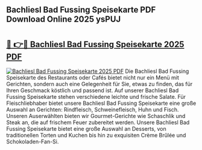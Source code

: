 ## Bachliesl Bad Fussing Speisekarte PDF Download Online 2025 ysPUJ

# <h2><a href="http://gcb9kh9.nevu.top/?p=Bachliesl+Bad+Fussing+Speisekarte">🔗 👉🔴 Bachliesl Bad Fussing Speisekarte 2025 PDF</a></h2>

[![Bachliesl Bad Fussing Speisekarte 2025 PDF](https://i.imgur.com/dBaPXMq.png)](http://gcb9kh9.nevu.top/?p=Bachliesl+Bad+Fussing+Speisekarte)
Die Bachliesl Bad Fussing Speisekarte des Restaurants oder Cafés bietet nicht nur ein Menü mit Gerichten, sondern auch eine Gelegenheit für Sie, etwas zu finden, das für Ihren Geschmack köstlich und passend ist. Auf unserer Bachliesl Bad Fussing Speisekarte stehen verschiedene leichte und frische Salate. Für Fleischliebhaber bietet unsere Bachliesl Bad Fussing Speisekarte eine große Auswahl an Gerichten: Rindfleisch, Schweinefleisch, Huhn und Fisch. Unseren Auserwählten bieten wir Gourmet-Gerichte wie Schaschlik und Steak an, die auf frischem Feuer zubereitet werden. Unsere Bachliesl Bad Fussing Speisekarte bietet eine große Auswahl an Desserts, von traditionellen Torten und Kuchen bis hin zu exquisiten Crème Brûlée und Schokoladen-Fan-Si.

